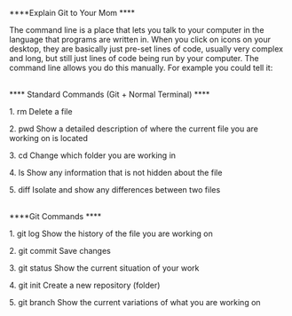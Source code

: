 ****Explain Git to Your Mom ****

<p> The command line is a place that lets you talk to your computer in the language that programs are written in. When you click on icons on your desktop, they are basically just pre-set lines of code, usually very complex and long, but still just lines of code being run by your computer. The command line allows you do this manually. For example you could tell it: </p>
<br>
 **** Standard Commands (Git + Normal Terminal) ****
<br>
<p> 1. rm Delete a file </p>
<p> 2. pwd Show a detailed description of where the current file you are working on is located </p>
<p> 3. cd Change which folder you are working in </p>
<p> 4. ls Show any information that is not hidden about the file </p>
<p> 5. diff Isolate and show any differences between two files </p>
<br>
****Git Commands ****
<br>
<p> 1. git log Show the history of the file you are working on </p>
<p> 2. git commit Save changes </p>
<p> 3. git status Show the current situation of your work </p>
<p> 4. git init Create a new repository (folder) </p>
<p> 5. git branch Show the current variations of what you are working on </p>
